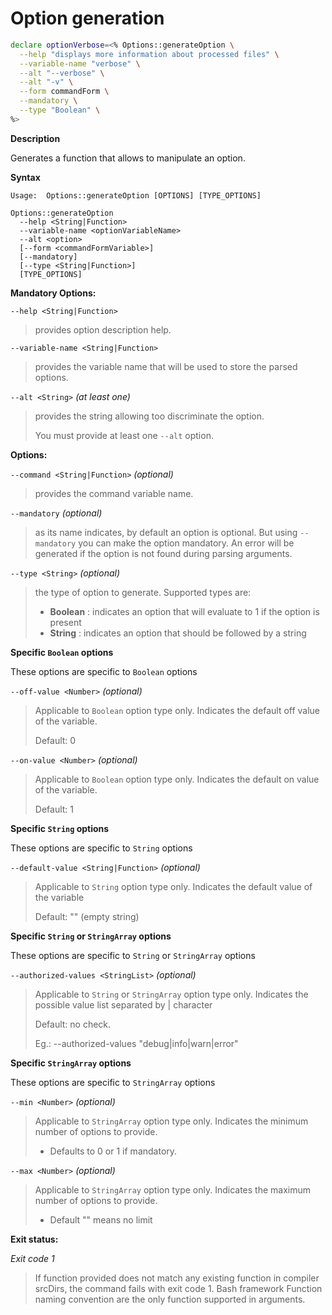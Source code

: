 # Option generation

```bash
declare optionVerbose=<% Options::generateOption \
  --help "displays more information about processed files" \
  --variable-name "verbose" \
  --alt "--verbose" \
  --alt "-v" \
  --form commandForm \
  --mandatory \
  --type "Boolean" \
%>
```

**Description**

Generates a function that allows to manipulate an option.

**Syntax**

```text
Usage:  Options::generateOption [OPTIONS] [TYPE_OPTIONS]

Options::generateOption
  --help <String|Function>
  --variable-name <optionVariableName>
  --alt <option>
  [--form <commandFormVariable>]
  [--mandatory]
  [--type <String|Function>]
  [TYPE_OPTIONS]
```

**Mandatory Options:**

`--help <String|Function>`

> provides option description help.

`--variable-name <String|Function>`

> provides the variable name that will be used to store the parsed options.

`--alt <String>` _(at least one)_

> provides the string allowing too discriminate the option.
>
> You must provide at least one `--alt` option.

**Options:**

`--command <String|Function>` _(optional)_

> provides the command variable name.

`--mandatory` _(optional)_

> as its name indicates, by default an option is optional. But using
> `--mandatory` you can make the option mandatory. An error will be generated if
> the option is not found during parsing arguments.

`--type <String>` _(optional)_

> the type of option to generate. Supported types are:
>
> - **Boolean** : indicates an option that will evaluate to 1 if the option is
>   present
> - **String** : indicates an option that should be followed by a string

**Specific `Boolean` options**

These options are specific to `Boolean` options

`--off-value <Number>` _(optional)_

> Applicable to `Boolean` option type only. Indicates the default off value of
> the variable.
>
> Default: 0

`--on-value <Number>` _(optional)_

> Applicable to `Boolean` option type only. Indicates the default on value of
> the variable.
>
> Default: 1

**Specific `String` options**

These options are specific to `String` options

`--default-value <String|Function>` _(optional)_

> Applicable to `String` option type only. Indicates the default value of the
> variable
>
> Default: "" (empty string)

**Specific `String` or `StringArray` options**

These options are specific to `String` or `StringArray` options

`--authorized-values <StringList>` _(optional)_

> Applicable to `String` or `StringArray` option type only. Indicates the
> possible value list separated by | character
>
> Default: no check.
>
> Eg.: --authorized-values "debug|info|warn|error"

**Specific `StringArray` options**

These options are specific to `StringArray` options

`--min <Number>` _(optional)_

> Applicable to `StringArray` option type only. Indicates the minimum number of
> options to provide.
>
> - Defaults to 0 or 1 if mandatory.

`--max <Number>` _(optional)_

> Applicable to `StringArray` option type only. Indicates the maximum number of
> options to provide.
>
> - Default "" means no limit

**Exit status:**

_Exit code 1_

> If function provided does not match any existing function in compiler srcDirs,
> the command fails with exit code 1. Bash framework Function naming convention
> are the only function supported in arguments.
